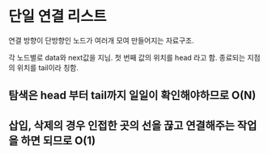 # 단일 연결 리스트

연결 방향이 단방향인 노드가 여러개 모여 만들어지는 자료구조.

각 노드별로 data와 next값을 지님.
첫 번째 값의 위치를 head 라고 함.
종료되는 지점의 위치를 tail이라 칭함.

## 탐색은 head 부터 tail까지 일일이 확인해야하므로 O(N)

## 삽입, 삭제의 경우 인접한 곳의 선을 끊고 연결해주는 작업을 하면 되므로 O(1)
